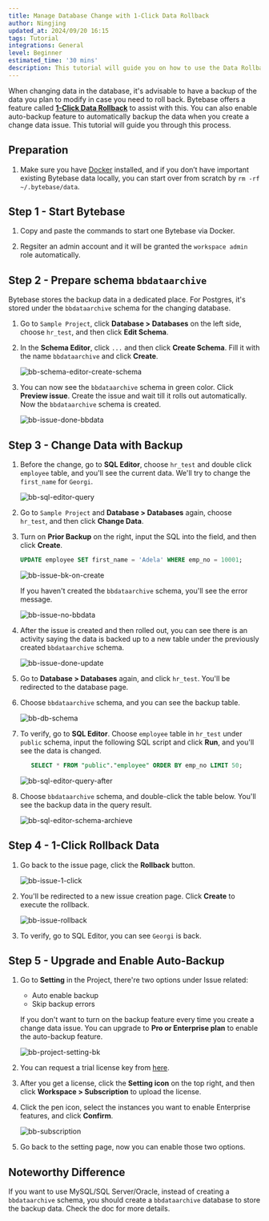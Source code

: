 ```yaml
---
title: Manage Database Change with 1-Click Data Rollback
author: Ningjing
updated_at: 2024/09/20 16:15
tags: Tutorial
integrations: General
level: Beginner
estimated_time: '30 mins'
description: This tutorial will guide you on how to use the Data Rollback feature to manage database data changes in Bytebase, including 1-click rollback and auto-enabled settings.
---
```


When changing data in the database, it's advisable to have a backup of the data you plan to modify in case you need to roll back. Bytebase offers a feature called [**1-Click Data Rollback**](/docs/change-database/rollback-data-changes/) to assist with this. You can also enable auto-backup feature to automatically backup the data when you create a change data issue. This tutorial will guide you through this process.

## Preparation

1. Make sure you have [Docker](https://www.docker.com/) installed, and if you don’t have important existing Bytebase data locally, you can start over from scratch by `rm -rf ~/.bytebase/data`.

## Step 1 - Start Bytebase

1. Copy and paste the commands to start one Bytebase via Docker.

   <IncludeBlock url="/docs/get-started/install/terminal-docker-run-volume"></IncludeBlock>

1. Regsiter an admin account and it will be granted the `workspace admin` role automatically.

## Step 2 - Prepare schema `bbdataarchive`

Bytebase stores the backup data in a dedicated place. For Postgres, it's stored under the `bbdataarchive`
schema for the changing database.

1. Go to `Sample Project`, click **Database > Databases** on the left side, choose `hr_test`, and then click **Edit Schema**.

1. In the **Schema Editor**, click `...` and then click **Create Schema**. Fill it with the name `bbdataarchive` and click **Create**.

   ![bb-schema-editor-create-schema](/content/docs/tutorials/data-rollback/bb-schema-editor-create-schema.webp)

1. You can now see the `bbdataarchive` schema in green color. Click **Preview issue**. Create the issue and wait till it rolls out automatically. Now the `bbdataarchive` schema is created.

   ![bb-issue-done-bbdata](/content/docs/tutorials/data-rollback/bb-issue-done-bbdata.webp)

## Step 3 - Change Data with Backup

1. Before the change, go to **SQL Editor**, choose `hr_test` and double click `employee` table, and you'll see the current data. We'll try to change the `first_name` for `Georgi`.

   ![bb-sql-editor-query](/content/docs/tutorials/data-rollback/bb-sql-editor-query.webp)

1. Go to `Sample Project` and **Database > Databases** again, choose `hr_test`, and then click **Change Data**.

1. Turn on **Prior Backup** on the right, input the SQL into the field, and then click **Create**.

   ```sql
   UPDATE employee SET first_name = 'Adela' WHERE emp_no = 10001;
   ```

   ![bb-issue-bk-on-create](/content/docs/tutorials/data-rollback/bb-issue-bk-on-create.webp)

   If you haven't created the `bbdataarchive` schema, you'll see the error message.

   ![bb-issue-no-bbdata](/content/docs/tutorials/data-rollback/bb-issue-no-bbdata.webp)

1. After the issue is created and then rolled out, you can see there is an activity saying the data is backed up to a new table under the previously created `bbdataarchive` schema.

   ![bb-issue-done-update](/content/docs/tutorials/data-rollback/bb-issue-done-update.webp)

1. Go to **Database > Databases** again, and click `hr_test`. You'll be redirected to the database page.

1. Choose `bbdataarchive` schema, and you can see the backup table.

   ![bb-db-schema](/content/docs/tutorials/data-rollback/bb-db-schema.webp)

1. To verify, go to **SQL Editor**. Choose `employee` table in `hr_test` under `public` schema, input the following SQL script and click **Run**, and you'll see the data is changed.

   ```sql
      SELECT * FROM "public"."employee" ORDER BY emp_no LIMIT 50;
   ```

   ![bb-sql-editor-query-after](/content/docs/tutorials/data-rollback/bb-sql-editor-query-after.webp)

1. Choose `bbdataarchive` schema, and double-click the table below. You'll see the backup data in the query result.

   ![bb-sql-editor-schema-archieve](/content/docs/tutorials/data-rollback/bb-sql-editor-schema-archieve.webp)

## Step 4 - 1-Click Rollback Data

1. Go back to the issue page, click the **Rollback** button.

   ![bb-issue-1-click](/content/docs/tutorials/data-rollback/bb-issue-1-click.webp)

1. You'll be redirected to a new issue creation page. Click **Create** to execute the rollback.

   ![bb-issue-rollback](/content/docs/tutorials/data-rollback/bb-issue-rollback.webp)

1. To verify, go to SQL Editor, you can see `Georgi` is back.

## Step 5 - Upgrade and Enable Auto-Backup

1. Go to **Setting** in the Project, there're two options under Issue related:
   - Auto enable backup
   - Skip backup errors

   If you don't want to turn on the backup feature every time you create a change data issue. You can upgrade to **Pro or Enterprise plan** to enable the auto-backup feature.

   ![bb-project-setting-bk](/content/docs/tutorials/data-rollback/bb-project-setting-bk.webp)

1. You can request a trial license key from [here](https://bytebase.com/pricing).

1. After you get a license, click the **Setting icon** on the top right, and then click **Workspace > Subscription** to upload the license.

1. Click the pen icon, select the instances you want to enable Enterprise features, and click **Confirm**.

   ![bb-subscription](/content/docs/tutorials/data-rollback/bb-subscription.webp)

1. Go back to the setting page, now you can enable those two options.

## Noteworthy Difference

If you want to use MySQL/SQL Server/Oracle, instead of creating a `bbdataarchive` schema, you should create a `bbdataarchive` database to store the backup data. Check the doc for more details.

<DocLinkBlock url="/docs/change-database/rollback-data-changes/" title="Data Rollback Doc"></DocLinkBlock>
